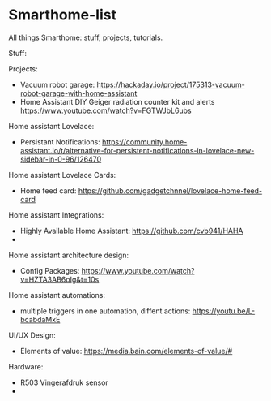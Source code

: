 # Smarthome-list
All things Smarthome: stuff, projects, tutorials.

Stuff:


Projects:
- Vacuum robot garage: https://hackaday.io/project/175313-vacuum-robot-garage-with-home-assistant
- Home Assistant DIY Geiger radiation counter kit and alerts https://www.youtube.com/watch?v=FGTWJbL6ubs

Home assistant Lovelace:
- Persistant Notifications: https://community.home-assistant.io/t/alternative-for-persistent-notifications-in-lovelace-new-sidebar-in-0-96/126470

Home assistant Lovelace Cards:
- Home feed card: https://github.com/gadgetchnnel/lovelace-home-feed-card

Home assistant Integrations:
- Highly Available Home Assistant: https://github.com/cvb941/HAHA
- 

Home assistant architecture design:
- Config Packages: https://www.youtube.com/watch?v=HZTA3AB6oIg&t=10s

Home assistant automations:
- multiple triggers in one automation, diffent actions: https://youtu.be/L-bcabdaMxE

UI/UX Design:
- Elements of value: https://media.bain.com/elements-of-value/#

Hardware:
- R503 Vingerafdruk sensor
- 
